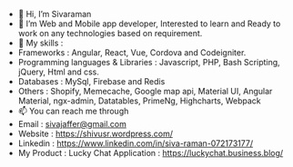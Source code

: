 - 👋 Hi, I’m Sivaraman
- 👀 I’m Web and Mobile app developer, Interested to learn and Ready to work on any technologies based on requirement.
- 🌱 My skills :
- Frameworks : Angular, React, Vue, Cordova and Codeigniter.
- Programming languages & Libraries : Javascript, PHP, Bash Scripting, jQuery, Html and css.
- Databases : MySql, Firebase and Redis
- Others : Shopify, Memecache, Google map api, Material UI, Angular Material, ngx-admin, Datatables, PrimeNg, Highcharts, Webpack
- 📫 You can reach me through 
- Email : sivajaffer@gmail.com
- Website : https://shivusr.wordpress.com/
- Linkedin : https://www.linkedin.com/in/siva-raman-072173177/
- My Product : Lucky Chat Application : https://luckychat.business.blog/

